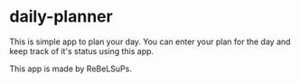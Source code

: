 # daily-planner

This is simple app to plan your day. You can enter your plan for the day and keep track of it's status using this app.

This app is made by ReBeLSuPs.
